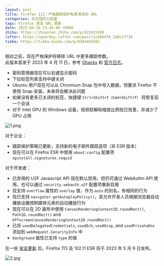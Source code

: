 ```yaml
---
layout: post
title: Firefox 112：严格跟踪保护有更清洁的 URL
categories: 后花园的火狐狸
tags: Firefox 清洁 URL 更新
date: 2023-04-16 23:45:00 +0800
zhihu: https://zhuanlan.zhihu.com/p/622415208
lofter: https://gearkey.lofter.com/post/1cb86476_2b8c1f734
tieba: https://tieba.baidu.com/p/8364456382
---
```


相对之前，现在严格保护将移除 URL 中更多跟踪参数。  
此版本首发于 2023 年 4 月 11 日，参考 [Ghacks](https://www.ghacks.net/2023/04/11/find-out-what-is-new-in-firefox-112/) 和 [官方日志](https://www.mozilla.org/en-US/firefox/112.0/releasenotes/)。

+ 密码管理器现在可以右键显示密码
+ 下拉标签列表支持中键关闭
+ Ubuntu 用户现在可以从 Chromium Snap 包中导入数据，但要求 Firefox 不使用 Snap 安装，未来将会解决此问题
+ 如果没有更多已关闭的标签，快捷键 `Ctrl+Shift+T（Cmd+Shift+T）` 将恢复前一个会话
+ 对于 Intel GPU 的 Windows 设备，视频软解和缩放比例现已改善，并减少了 GPU 占用

![1.png](https://s2.loli.net/2023/04/16/9IHrV1GWL4btBqK.png)

对于企业：

+ 跟踪保护策略已更新，支持新的电子邮件跟踪选项（非 ESR 版本）
+ 现在可以在 Firefox ESR 中使用 `about:config` 配置项 `xpinstall.signatures.requid`

对于开发者：

+ 已弃用的 U2F Javascript API 现在默认禁用，但仍可通过 WebAuthn API 使用，也可以通过 `security.webauth.u2f` 配置项重新启用
+ 现支持 `overflow` 属性的 `overlay` 值，作为 `auto` 的别名，有相同的行为
+ 现已支持 `navigator.getAutoplayPolicy()`，其允许开发人员根据浏览器自动播放设置控制媒体元素的自动播放行为
+ 现在可以在 2D 画布中使用 `CanvasRenderingContext2D.roundRect()`, `Path2D.roundRect()` and `OffscreenCanvasRenderingContext2D.roundRect()`
+ 已将 `usedDelegatedCredentials`, `usedEch`, `usedOcsp`, and `usedPrivateDns` 添加到 `webRequest.SecurityInfo` 中
+ `background` 属性已支持 `type` 的值

在一些 [安全更新](https://www.mozilla.org/en-US/security/advisories/mfsa2023-13) 后，Firefox 113 及 102.11 ESR 将于 2023 年 5 月 9 日发布。

![2.jpg](https://s2.loli.net/2023/04/16/LE32nqkhNfFZiRI.jpg)
